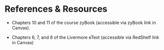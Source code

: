 # References & Resources

- Chapters 10 and 11 of the course zyBook (accessible via zyBook link in
  Canvas).

- Chapters 6, 7, and 8 of the Livermore eText (accessible via RedShelf link in
  Canvas)


